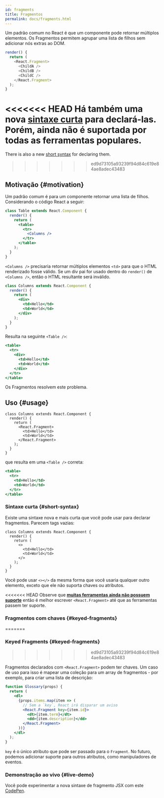```yaml
---
id: fragments
title: Fragmentos
permalink: docs/fragments.html
---
```


Um padrão comum no React é que um componente pode retornar múltiplos elementos. Os Fragmentos permitem agrupar uma lista de filhos sem adicionar nós extras ao DOM.

```js
render() {
  return (
    <React.Fragment>
      <ChildA />
      <ChildB />
      <ChildC />
    </React.Fragment>
  );
}
```

<<<<<<< HEAD
Há também uma nova [sintaxe curta](#short-syntax) para declará-las. Porém, ainda não é suportada por todas as ferramentas populares.
=======
There is also a new [short syntax](#short-syntax) for declaring them.
>>>>>>> ed9d73105a93239f94d84c619e84ae8adec43483

## Motivação {#motivation}

Um padrão comum é para um componente retornar uma lista de filhos. Considerando o código React a seguir:

```jsx
class Table extends React.Component {
  render() {
    return (
      <table>
        <tr>
          <Columns />
        </tr>
      </table>
    );
  }
}
```

`<Columns />` precisaria retornar múltiplos elementos `<td>` para que o HTML renderizado fosse válido. Se um div pai for usado dentro do `render()` de `<Columns />`, então o HTML resultante será inválido.

```jsx
class Columns extends React.Component {
  render() {
    return (
      <div>
        <td>Hello</td>
        <td>World</td>
      </div>
    );
  }
}
```

Resulta na seguinte `<Table />`:

```jsx
<table>
  <tr>
    <div>
      <td>Hello</td>
      <td>World</td>
    </div>
  </tr>
</table>
```

Os Fragmentos resolvem este problema.

## Uso {#usage}

```jsx{4,7}
class Columns extends React.Component {
  render() {
    return (
      <React.Fragment>
        <td>Hello</td>
        <td>World</td>
      </React.Fragment>
    );
  }
}
```

que resulta em uma `<Table />` correta:

```jsx
<table>
  <tr>
    <td>Hello</td>
    <td>World</td>
  </tr>
</table>
```

### Sintaxe curta {#short-syntax}

Existe uma sintaxe nova e mais curta que você pode usar para declarar fragmentos. Parecem tags vazias:

```jsx{4,7}
class Columns extends React.Component {
  render() {
    return (
      <>
        <td>Hello</td>
        <td>World</td>
      </>
    );
  }
}
```

Você pode usar `<></>` da mesma forma que você usaria qualquer outro elemento, exceto que ele não suporta chaves ou atributos.

<<<<<<< HEAD
Observe que **[muitas ferramentas ainda não possuem suporte](/blog/2017/11/28/react-v16.2.0-fragment-support.html#support-for-fragment-syntax)** então é melhor escrever `<React.Fragment>` até que as ferramentas passem ter suporte.

### Fragmentos com chaves {#keyed-fragments}
=======
### Keyed Fragments {#keyed-fragments}
>>>>>>> ed9d73105a93239f94d84c619e84ae8adec43483

Fragmentos  declarados com `<React.Fragment>` podem ter chaves. Um caso de uso para isso é mapear uma coleção para um array de fragmentos - por exemplo, para criar uma lista de descrição:

```jsx
function Glossary(props) {
  return (
    <dl>
      {props.items.map(item => (
        // Sem a `key`, React irá disparar um aviso
        <React.Fragment key={item.id}>
          <dt>{item.term}</dt>
          <dd>{item.description}</dd>
        </React.Fragment>
      ))}
    </dl>
  );
}
```

`key` é o único atributo que pode ser passado para o `Fragment`. No futuro, podemos adicionar suporte para outros atributos, como manipuladores de eventos.

### Demonstração ao vivo {#live-demo}

Você pode experimentar a nova sintaxe de fragmento JSX com este [CodePen](https://codepen.io/reactjs/pen/VrEbjE?editors=1000).
